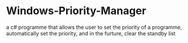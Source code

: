 # Windows-Priority-Manager
a c# programme that allows the user to set the priority of a programme, automatically set the priority, and in the furture, clear the standby list
